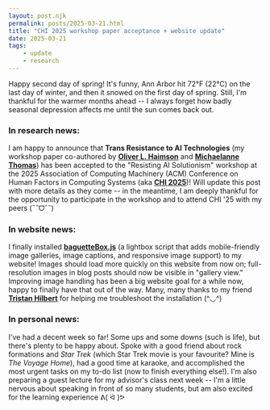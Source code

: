 ```yaml
---
layout: post.njk
permalink: posts/2025-03-21.html
title: "CHI 2025 workshop paper acceptance + website update"
date: 2025-03-21
tags:
    - update
    - research
---
```

Happy second day of spring! It's funny, Ann Arbor hit 72°F (22°C) on the last day of winter, and then it snowed on the first day of spring. Still, I'm thankful for the warmer months ahead -- I always forget how badly seasonal depression affects me until the sun comes back out. 

### In research news:
I am happy to announce that **Trans Resistance to AI Technologies** (my workshop paper co-authored by <a href="https://oliverhaimson.com" target="blank"><b>Oliver L. Haimson</b></a> and <a href="https://michaelannethomas.com" target="blank"><b>Michaelanne Thomas</b></a>) has been accepted to the "Resisting AI Solutionism" workshop at the 2025 Association of Computing Machinery (ACM) Conference on Human Factors in Computing Systems (aka <a href="https://chi2025.acm.org" target="blank"><b>CHI 2025</b></a>)! Will update this post with more details as they come -- in the meantime, I am deeply thankful for the opportunity to participate in the workshop and to attend CHI '25 with my peers (˶ˆᗜˆ˵) 

### In website news: 
I finally installed <a href="https://github.com/feimosi/baguetteBox.js" target="blank"><b>baguetteBox.js</b></a> (a lightbox script that adds mobile-friendly image galleries, image captions, and responsive image support) to my website! Images should load more quickly on this website from now on; full-resolution images in blog posts should now be visible in "gallery view." Improving image handling has been a big website goal for a while now, happy to finally have that out of the way. Many, many thanks to my friend <a href="https://github.com/tflexsoom" target="blank"><b>Tristan Hilbert</b></a> for helping me troubleshoot the installation (^◡^)

### In personal news:
I've had a decent week so far! Some ups and some downs (such is life), but there's plenty to be happy about. Spoke with a good friend about rock formations and *Star Trek* (which Star Trek movie is your favourite? Mine is *The Voyage Home*), had a good time at karaoke, and accomplished the most urgent tasks on my to-do list (now to finish everything else!). I'm also preparing a guest lecture for my advisor's class next week -- I'm a little nervous about speaking in front of so many students, but am also excited for the learning experience ᕕ( ᐛ )ᕗ